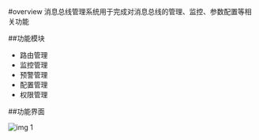#overview
消息总线管理系统用于完成对消息总线的管理、监控、参数配置等相关功能

##功能模块

* 路由管理
* 监控管理
* 预警管理
* 配置管理
* 权限管理

##功能界面

![img 1][1]



[1]:https://raw.githubusercontent.com/yanghua/messagebus/master/screenshots/managesystem/topology.png